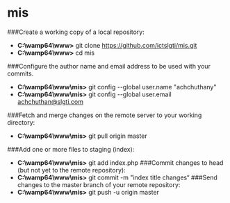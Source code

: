 # mis

###Create a working copy of a local repository:
- **C:\wamp64\www>** git clone https://github.com/ictslgti/mis.git
- **C:\wamp64\www>** cd mis


###Configure the author name and email address to be used with your commits.
- **C:\wamp64\www\mis>** git config --global user.name "achchuthany"
- **C:\wamp64\www\mis>** git config --global user.email achchuthan@slgti.com

###Fetch and merge changes on the remote server to your working directory:
- **C:\wamp64\www\mis>** git pull origin master

###Add one or more files to staging (index):
- **C:\wamp64\www\mis>** git add index.php
###Commit changes to head (but not yet to the remote repository):
- **C:\wamp64\www\mis>** git commit -m "index title changes“
###Send changes to the master branch of your remote repository:
- **C:\wamp64\www\mis>** git push -u origin master


